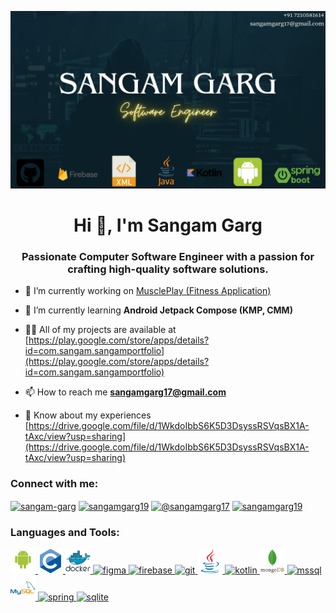 ![logo](https://github.com/SangamGarg/SangamGarg/blob/main/Sangam%20Garg%20(1).png)
<h1 align="center">Hi 👋, I'm Sangam Garg</h1>
<h3 align="center">Passionate Computer Software Engineer with a passion for crafting high-quality software solutions.</h3>

- 🔭 I’m currently working on [MusclePlay (Fitness Application)](https://github.com/SangamGarg/MusclePlayApp)

- 🌱 I’m currently learning **Android Jetpack Compose (KMP, CMM)**

- 👨‍💻 All of my projects are available at [https://play.google.com/store/apps/details?id=com.sangam.sangamportfolio](https://play.google.com/store/apps/details?id=com.sangam.sangamportfolio)

- 📫 How to reach me **sangamgarg17@gmail.com**

- 📄 Know about my experiences [https://drive.google.com/file/d/1WkdoIbbS6K5D3DsyssRSVqsBX1A-tAxc/view?usp=sharing](https://drive.google.com/file/d/1WkdoIbbS6K5D3DsyssRSVqsBX1A-tAxc/view?usp=sharing)

<h3 align="left">Connect with me:</h3>
<p align="left">
<a href="https://linkedin.com/in/sangam-garg" target="blank"><img align="center" src="https://raw.githubusercontent.com/rahuldkjain/github-profile-readme-generator/master/src/images/icons/Social/linked-in-alt.svg" alt="sangam-garg" height="30" width="40" /></a>
<a href="https://instagram.com/sangamgarg19" target="blank"><img align="center" src="https://raw.githubusercontent.com/rahuldkjain/github-profile-readme-generator/master/src/images/icons/Social/instagram.svg" alt="sangamgarg19" height="30" width="40" /></a>
<a href="https://medium.com/@sangamgarg17" target="blank"><img align="center" src="https://raw.githubusercontent.com/rahuldkjain/github-profile-readme-generator/master/src/images/icons/Social/medium.svg" alt="@sangamgarg17" height="30" width="40" /></a>
<a href="https://www.youtube.com/c/sangamgarg19" target="blank"><img align="center" src="https://raw.githubusercontent.com/rahuldkjain/github-profile-readme-generator/master/src/images/icons/Social/youtube.svg" alt="sangamgarg19" height="30" width="40" /></a>
</p>

<h3 align="left">Languages and Tools:</h3>
<p align="left"> <a href="https://developer.android.com" target="_blank" rel="noreferrer"> <img src="https://raw.githubusercontent.com/devicons/devicon/master/icons/android/android-original-wordmark.svg" alt="android" width="40" height="40"/> </a> <a href="https://www.cprogramming.com/" target="_blank" rel="noreferrer"> <img src="https://raw.githubusercontent.com/devicons/devicon/master/icons/c/c-original.svg" alt="c" width="40" height="40"/> </a> <a href="https://www.docker.com/" target="_blank" rel="noreferrer"> <img src="https://raw.githubusercontent.com/devicons/devicon/master/icons/docker/docker-original-wordmark.svg" alt="docker" width="40" height="40"/> </a> <a href="https://www.figma.com/" target="_blank" rel="noreferrer"> <img src="https://www.vectorlogo.zone/logos/figma/figma-icon.svg" alt="figma" width="40" height="40"/> </a> <a href="https://firebase.google.com/" target="_blank" rel="noreferrer"> <img src="https://www.vectorlogo.zone/logos/firebase/firebase-icon.svg" alt="firebase" width="40" height="40"/> </a> <a href="https://git-scm.com/" target="_blank" rel="noreferrer"> <img src="https://www.vectorlogo.zone/logos/git-scm/git-scm-icon.svg" alt="git" width="40" height="40"/> </a> <a href="https://www.java.com" target="_blank" rel="noreferrer"> <img src="https://raw.githubusercontent.com/devicons/devicon/master/icons/java/java-original.svg" alt="java" width="40" height="40"/> </a> <a href="https://kotlinlang.org" target="_blank" rel="noreferrer"> <img src="https://www.vectorlogo.zone/logos/kotlinlang/kotlinlang-icon.svg" alt="kotlin" width="40" height="40"/> </a> <a href="https://www.mongodb.com/" target="_blank" rel="noreferrer"> <img src="https://raw.githubusercontent.com/devicons/devicon/master/icons/mongodb/mongodb-original-wordmark.svg" alt="mongodb" width="40" height="40"/> </a> <a href="https://www.microsoft.com/en-us/sql-server" target="_blank" rel="noreferrer"> <img src="https://www.svgrepo.com/show/303229/microsoft-sql-server-logo.svg" alt="mssql" width="40" height="40"/> </a> <a href="https://www.mysql.com/" target="_blank" rel="noreferrer"> <img src="https://raw.githubusercontent.com/devicons/devicon/master/icons/mysql/mysql-original-wordmark.svg" alt="mysql" width="40" height="40"/> </a> <a href="https://spring.io/" target="_blank" rel="noreferrer"> <img src="https://www.vectorlogo.zone/logos/springio/springio-icon.svg" alt="spring" width="40" height="40"/> </a> <a href="https://www.sqlite.org/" target="_blank" rel="noreferrer"> <img src="https://www.vectorlogo.zone/logos/sqlite/sqlite-icon.svg" alt="sqlite" width="40" height="40"/> </a> </p>

